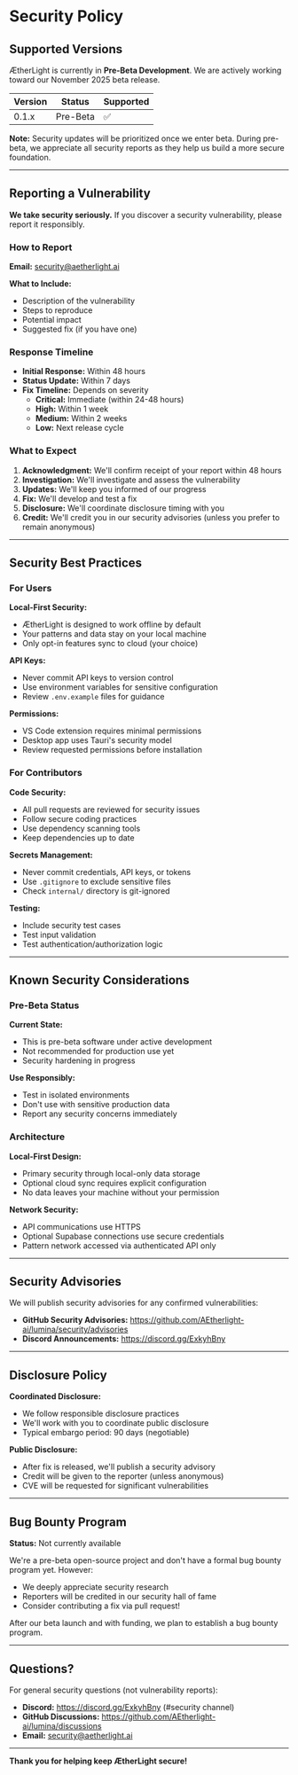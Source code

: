 # Security Policy

## Supported Versions

ÆtherLight is currently in **Pre-Beta Development**. We are actively working toward our November 2025 beta release.

| Version | Status | Supported          |
| ------- | ------ | ------------------ |
| 0.1.x   | Pre-Beta | :white_check_mark: |

**Note:** Security updates will be prioritized once we enter beta. During pre-beta, we appreciate all security reports as they help us build a more secure foundation.

---

## Reporting a Vulnerability

**We take security seriously.** If you discover a security vulnerability, please report it responsibly.

### How to Report

**Email:** security@aetherlight.ai

**What to Include:**
- Description of the vulnerability
- Steps to reproduce
- Potential impact
- Suggested fix (if you have one)

### Response Timeline

- **Initial Response:** Within 48 hours
- **Status Update:** Within 7 days
- **Fix Timeline:** Depends on severity
  - **Critical:** Immediate (within 24-48 hours)
  - **High:** Within 1 week
  - **Medium:** Within 2 weeks
  - **Low:** Next release cycle

### What to Expect

1. **Acknowledgment:** We'll confirm receipt of your report within 48 hours
2. **Investigation:** We'll investigate and assess the vulnerability
3. **Updates:** We'll keep you informed of our progress
4. **Fix:** We'll develop and test a fix
5. **Disclosure:** We'll coordinate disclosure timing with you
6. **Credit:** We'll credit you in our security advisories (unless you prefer to remain anonymous)

---

## Security Best Practices

### For Users

**Local-First Security:**
- ÆtherLight is designed to work offline by default
- Your patterns and data stay on your local machine
- Only opt-in features sync to cloud (your choice)

**API Keys:**
- Never commit API keys to version control
- Use environment variables for sensitive configuration
- Review `.env.example` files for guidance

**Permissions:**
- VS Code extension requires minimal permissions
- Desktop app uses Tauri's security model
- Review requested permissions before installation

### For Contributors

**Code Security:**
- All pull requests are reviewed for security issues
- Follow secure coding practices
- Use dependency scanning tools
- Keep dependencies up to date

**Secrets Management:**
- Never commit credentials, API keys, or tokens
- Use `.gitignore` to exclude sensitive files
- Check `internal/` directory is git-ignored

**Testing:**
- Include security test cases
- Test input validation
- Test authentication/authorization logic

---

## Known Security Considerations

### Pre-Beta Status

**Current State:**
- This is pre-beta software under active development
- Not recommended for production use yet
- Security hardening in progress

**Use Responsibly:**
- Test in isolated environments
- Don't use with sensitive production data
- Report any security concerns immediately

### Architecture

**Local-First Design:**
- Primary security through local-only data storage
- Optional cloud sync requires explicit configuration
- No data leaves your machine without your permission

**Network Security:**
- API communications use HTTPS
- Optional Supabase connections use secure credentials
- Pattern network accessed via authenticated API only

---

## Security Advisories

We will publish security advisories for any confirmed vulnerabilities:
- **GitHub Security Advisories:** https://github.com/AEtherlight-ai/lumina/security/advisories
- **Discord Announcements:** https://discord.gg/ExkyhBny

---

## Disclosure Policy

**Coordinated Disclosure:**
- We follow responsible disclosure practices
- We'll work with you to coordinate public disclosure
- Typical embargo period: 90 days (negotiable)

**Public Disclosure:**
- After fix is released, we'll publish a security advisory
- Credit will be given to the reporter (unless anonymous)
- CVE will be requested for significant vulnerabilities

---

## Bug Bounty Program

**Status:** Not currently available

We're a pre-beta open-source project and don't have a formal bug bounty program yet. However:
- We deeply appreciate security research
- Reporters will be credited in our security hall of fame
- Consider contributing a fix via pull request!

After our beta launch and with funding, we plan to establish a bug bounty program.

---

## Questions?

For general security questions (not vulnerability reports):
- **Discord:** https://discord.gg/ExkyhBny (#security channel)
- **GitHub Discussions:** https://github.com/AEtherlight-ai/lumina/discussions
- **Email:** security@aetherlight.ai

---

**Thank you for helping keep ÆtherLight secure!**
